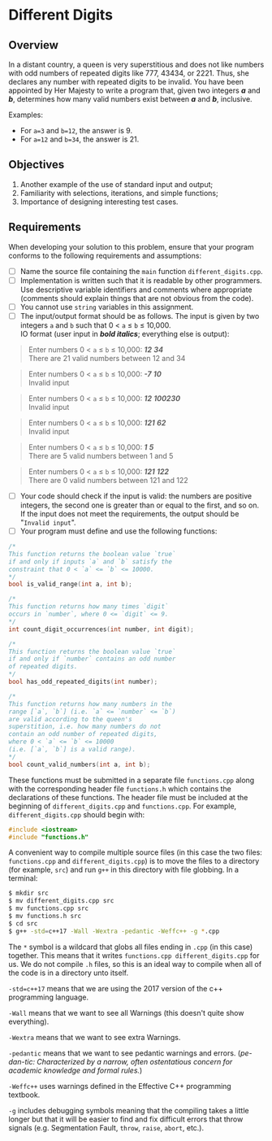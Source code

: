 # Different Digits
## Overview
In a distant country, a queen is very superstitious and does not like numbers with odd numbers of repeated digits like 777, 43434, or 2221. Thus, she declares any number with repeated digits to be invalid. You have been appointed by Her Majesty to write a program that, given two integers ***a*** and ***b***, determines how many valid numbers exist between ***a*** and ***b***, inclusive.

Examples:
- For `a=3` and `b=12`, the answer is 9.
- For `a=12` and `b=34`, the answer is 21.

## Objectives
1. Another example of the use of standard input and output;
2. Familiarity with selections, iterations, and simple functions;
3. Importance of designing interesting test cases.

## Requirements
When developing your solution to this problem, ensure that your program conforms to the following requirements and assumptions:
- [ ] Name the source file containing the `main` function `different_digits.cpp`.
- [ ] Implementation is written such that it is readable by other programmers. Use descriptive variable identifiers and comments where appropriate (comments should explain things that are not obvious from the code).
- [ ] You cannot use `string` variables in this assignment.
- [ ] The input/output format should be as follows. The input is given by two integers `a` and `b` such that 0 < `a` &le; `b` &le; 10,000.  
IO format (user input in ***bold italics***; everything else is output):  
> Enter numbers 0 < `a` &le; `b` &le; 10,000: ***12*** ***34***  
There are 21 valid numbers between 12 and 34

> Enter numbers 0 < `a` &le; `b` &le; 10,000: ***-7*** ***10***  
Invalid input

> Enter numbers 0 < `a` &le; `b` &le; 10,000: ***12*** ***100230***  
Invalid input

> Enter numbers 0 < `a` &le; `b` &le; 10,000: ***121*** ***62***  
Invalid input

> Enter numbers 0 < `a` &le; `b` &le; 10,000: ***1*** ***5***  
There are 5 valid numbers between 1 and 5

> Enter numbers 0 < `a` &le; `b` &le; 10,000: ***121*** ***122***  
There are 0 valid numbers between 121 and 122

- [ ] Your code should check if the input is valid: the numbers are positive integers, the second one is greater than or equal to the first, and so on. If the input does not meet the requirements, the output should be "`Invalid input`".
- [ ] Your program must define and use the following functions:
```cpp
/*
This function returns the boolean value `true`
if and only if inputs `a` and `b` satisfy the
constraint that 0 < `a` <= `b` <= 10000.
*/
bool is_valid_range(int a, int b);

/*
This function returns how many times `digit`
occurs in `number`, where 0 <= `digit` <= 9.
*/
int count_digit_occurrences(int number, int digit);

/*
This function returns the boolean value `true`
if and only if `number` contains an odd number
of repeated digits.
*/
bool has_odd_repeated_digits(int number);

/*
This function returns how many numbers in the
range [`a`, `b`] (i.e. `a` <= `number` <= `b`)
are valid according to the queen's
superstition, i.e. how many numbers do not
contain an odd number of repeated digits,
where 0 < `a` <= `b` <= 10000
(i.e. [`a`, `b`] is a valid range).
*/
bool count_valid_numbers(int a, int b);
```
These functions must be submitted in a separate file `functions.cpp` along with the corresponding header file `functions.h` which contains the declarations of these functions. The header file must be included at the beginning of `different_digits.cpp` and `functions.cpp`. For example, `different_digits.cpp` should begin with:
```cpp
#include <iostream>
#include "functions.h"
```
A convenient way to compile multiple source files (in this case the two files: `functions.cpp` and `different_digits.cpp`) is to move the files to a directory (for example, `src`) and run `g++` in this directory with file globbing. In a terminal:
```sh
$ mkdir src
$ mv different_digits.cpp src
$ mv functions.cpp src
$ mv functions.h src
$ cd src
$ g++ -std=c++17 -Wall -Wextra -pedantic -Weffc++ -g *.cpp
```
The `*` symbol is a wildcard that globs all files ending in `.cpp` (in this case) together. This means that it writes `functions.cpp different_digits.cpp` for us. We do not compile `.h` files, so this is an ideal way to compile when all of the code is in a directory unto itself.

`-std=c++17` means that we are using the 2017 version of the c++ programming language.

`-Wall` means that we want to see all Warnings (this doesn't quite show everything).

`-Wextra` means that we want to see extra Warnings.

`-pedantic` means that we want to see pedantic warnings and errors. (*pe-dan-tic: Characterized by a narrow, often ostentatious concern for academic knowledge and formal rules.*)

`-Weffc++` uses warnings defined in the Effective C++ programming textbook.

`-g` includes debugging symbols meaning that the compiling takes a little longer but that it will be easier to find and fix difficult errors that throw signals (e.g. Segmentation Fault, `throw`, `raise`, `abort`, etc.).